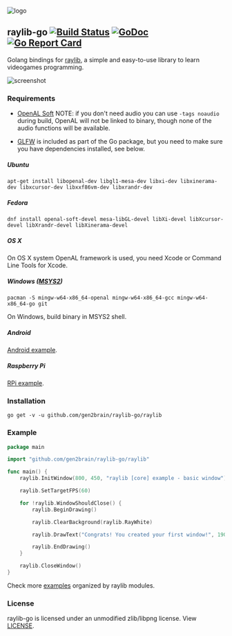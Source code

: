 ![logo](https://goo.gl/XlIcXz)
## raylib-go [![Build Status](https://travis-ci.org/gen2brain/raylib-go.svg?branch=master)](https://travis-ci.org/gen2brain/raylib-go) [![GoDoc](https://godoc.org/github.com/gen2brain/raylib-go/raylib?status.svg)](https://godoc.org/github.com/gen2brain/raylib-go/raylib) [![Go Report Card](https://goreportcard.com/badge/github.com/gen2brain/raylib-go)](https://goreportcard.com/report/github.com/gen2brain/raylib-go)

Golang bindings for [raylib](http://www.raylib.com/), a simple and easy-to-use library to learn videogames programming.

![screenshot](https://goo.gl/q6DAoy)

### Requirements

* [OpenAL Soft](http://kcat.strangesoft.net/openal.html)
NOTE: if you don't need audio you can use `-tags noaudio` during build, OpenAL will not be linked to binary, though none of the audio functions will be available.

* [GLFW](http://www.glfw.org/) is included as part of the Go package, but you need to make sure you have dependencies installed, see below.

##### Ubuntu

    apt-get install libopenal-dev libgl1-mesa-dev libxi-dev libxinerama-dev libxcursor-dev libxxf86vm-dev libxrandr-dev

##### Fedora

    dnf install openal-soft-devel mesa-libGL-devel libXi-devel libXcursor-devel libXrandr-devel libXinerama-devel

##### OS X

On OS X system OpenAL framework is used, you need Xcode or Command Line Tools for Xcode.

##### Windows ([MSYS2](https://msys2.github.io/))

    pacman -S mingw-w64-x86_64-openal mingw-w64-x86_64-gcc mingw-w64-x86_64-go git

On Windows, build binary in MSYS2 shell.

##### Android

[Android example](https://github.com/gen2brain/raylib-go/tree/master/examples/android/example).

##### Raspberry Pi

[RPi example](https://github.com/gen2brain/raylib-go/tree/master/examples/rpi/basic_window).

### Installation

    go get -v -u github.com/gen2brain/raylib-go/raylib

### Example

```go
package main

import "github.com/gen2brain/raylib-go/raylib"

func main() {
	raylib.InitWindow(800, 450, "raylib [core] example - basic window")

	raylib.SetTargetFPS(60)

	for !raylib.WindowShouldClose() {
		raylib.BeginDrawing()

		raylib.ClearBackground(raylib.RayWhite)

		raylib.DrawText("Congrats! You created your first window!", 190, 200, 20, raylib.LightGray)

		raylib.EndDrawing()
	}

	raylib.CloseWindow()
}
```

Check more [examples](https://github.com/gen2brain/raylib-go/tree/master/examples) organized by raylib modules.


### License

raylib-go is licensed under an unmodified zlib/libpng license. View [LICENSE](https://github.com/gen2brain/raylib-go/blob/master/LICENSE).
